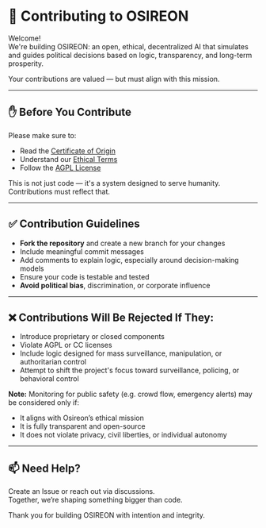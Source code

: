 # 🤝 Contributing to OSIREON

Welcome!  
We're building OSIREON: an open, ethical, decentralized AI that simulates and guides political decisions based on logic, transparency, and long-term prosperity.

Your contributions are valued — but must align with this mission.

---

## ✋ Before You Contribute

Please make sure to:

- Read the [Certificate of Origin](./certificate-of-origin/)
- Understand our [Ethical Terms](./ADDITIONAL-TERMS.md)
- Follow the [AGPL License](./LICENSE)

This is not just code — it's a system designed to serve humanity. Contributions must reflect that.

---

## ✅ Contribution Guidelines

- **Fork the repository** and create a new branch for your changes
- Include meaningful commit messages
- Add comments to explain logic, especially around decision-making models
- Ensure your code is testable and tested
- **Avoid political bias**, discrimination, or corporate influence

---

## ❌ Contributions Will Be Rejected If They:

- Introduce proprietary or closed components
- Violate AGPL or CC licenses
- Include logic designed for mass surveillance, manipulation, or authoritarian control
- Attempt to shift the project's focus toward surveillance, policing, or behavioral control

**Note:** Monitoring for public safety (e.g. crowd flow, emergency alerts) may be considered only if:
- It aligns with Osireon’s ethical mission
- It is fully transparent and open-source
- It does not violate privacy, civil liberties, or individual autonomy

---

## 📫 Need Help?

Create an Issue or reach out via discussions.  
Together, we’re shaping something bigger than code.

Thank you for building OSIREON with intention and integrity.
